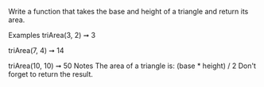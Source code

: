 Write a function that takes the base and height of a triangle and return its area.

Examples
triArea(3, 2) ➞ 3

triArea(7, 4) ➞ 14

triArea(10, 10) ➞ 50
Notes
The area of a triangle is: (base * height) / 2
Don't forget to return the result.

